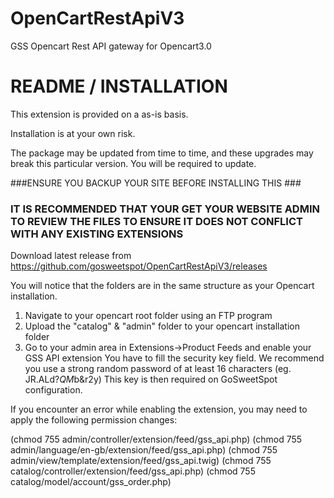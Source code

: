 # OpenCartRestApiV3
GSS Opencart Rest API gateway for Opencart3.0

# README / INSTALLATION  #

This extension is provided on a as-is basis.

Installation is at your own risk.

The package may be updated from time to time, and these upgrades may break this particular version. You will be required to update.

###ENSURE YOU BACKUP YOUR SITE BEFORE INSTALLING THIS ###

### IT IS RECOMMENDED THAT YOUR GET YOUR WEBSITE ADMIN TO REVIEW THE FILES TO ENSURE IT DOES NOT CONFLICT WITH ANY EXISTING EXTENSIONS ###

Download latest release from https://github.com/gosweetspot/OpenCartRestApiV3/releases

You will notice that the folders are in the same structure as your Opencart installation.

1. Navigate to your opencart root folder using an FTP program
2. Upload the "catalog" & "admin" folder to your opencart installation folder
3. Go to your admin area in Extensions->Product Feeds and enable your GSS API extension
   You have to fill the security key field. We recommend you use a strong random password of at least 16 characters (eg. JR.ALd?*QM*b&r2y)
   This key is then required on GoSweetSpot configuration.

If you encounter an error while enabling the extension, you may need to apply the following permission changes:

(chmod 755 admin/controller/extension/feed/gss_api.php)
(chmod 755 admin/language/en-gb/extension/feed/gss_api.php)
(chmod 755 admin/view/template/extension/feed/gss_api.twig)
(chmod 755 catalog/controller/extension/feed/gss_api.php)
(chmod 755 catalog/model/account/gss_order.php)
